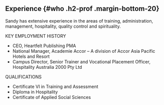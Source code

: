 ## Experience {#who .h2-prof .margin-bottom-20}

Sandy has extensive experience in the areas of training, administration,
management, hospitality, quality control and spirituality.

KEY EMPLOYMENT HISTORY

* CEO, Heartfelt Publishing PMA
* National Manager, Academie Accor – A division of Accor Asia Pacific Hotels and Resort
* Campus Director, Senior Trainer and Vocational Placement Officer, Hospitality Australia 2000 Pty Ltd

QUALIFICATIONS

* Certificate VI in Training and Assessment
* Diploma in Hospitality
* Certificate of Applied Social Sciences 


